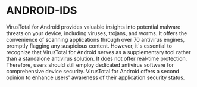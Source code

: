 # ANDROID-IDS

VirusTotal for Android provides valuable insights into potential malware threats on your device, including viruses, trojans, and worms. It offers the convenience of scanning applications through over 70 antivirus engines, promptly flagging any suspicious content. However, it's essential to recognize that VirusTotal for Android serves as a supplementary tool rather than a standalone antivirus solution. It does not offer real-time protection. Therefore, users should still employ dedicated antivirus software for comprehensive device security. VirusTotal for Android offers a second opinion to enhance users' awareness of their application security status.


